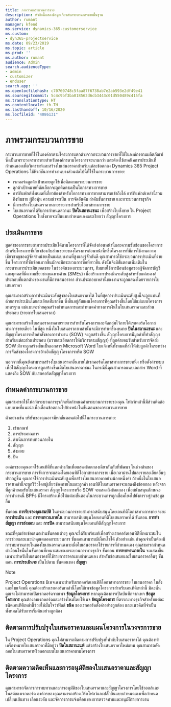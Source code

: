 ```yaml
---
title: ภาพรวมกระบวนการขาย
description: หัวข้อนี้แสดงข้อมูลเกี่ยวกับกระบวนการขายพื้นฐาน
author: rumant
manager: kfend
ms.service: dynamics-365-customerservice
ms.custom:
- dyn365-projectservice
ms.date: 09/23/2019
ms.topic: article
ms.prod: ''
ms.author: rumant
audience: Admin
search.audienceType:
- admin
- customizer
- enduser
search.app: ''
ms.openlocfilehash: c70760748c5faa87f6738ab7e2ab593e2df49e41
ms.sourcegitcommit: 5c4c9bf3ba018562d6cb3443c01d550489c415fa
ms.translationtype: HT
ms.contentlocale: th-TH
ms.lasthandoff: 10/16/2020
ms.locfileid: "4086131"
---
```

# <a name="sales-processes-overview"></a>ภาพรวมกระบวนการขาย

กระบวนการขายที่ใช้ในองค์กรตามโครงการแตกต่างจากกระบวนการขายที่ใช้ในองค์กรตามผลิตภัณฑ์ ซึ่งเป็นเพราะวงจรการขายสำหรับองค์กรตามโครงการจะนานกว่า และต้องใช้เทคนิคการประเมินที่กำหนดเองเพื่อวิเคราะห์และสร้างใบเสนอราคาสำหรับแต่ละข้อตกลง Dynamics 365 Project Operations ใช้ฟังก์ชันการทำงานบางส่วนต่อไปนี้ที่ใช้ในกระบวนการขาย:

- เรกคอร์ดลูกค้าเป้าหมายถูกใช้เพื่อติดตามกระบวนการขาย
- ลูกค้าเป้าหมายที่คัดเลือกจะถูกติดตามเป็นโอกาสทางการขาย
- อาร์ทิแฟกต์ทั้งหมดที่เกี่ยวข้องสำหรับโอกาสทางการขายสามารถเข้าถึงได้ อาร์ทิแฟกต์เหล่านี้รวมถึงทีมขาย ผู้ถือหุ้น ความน่าจะเป็น การจัดอันดับ ลำดับขั้นการขาย และกระบวนการธุรกิจ
- มีการสร้างใบเสนอราคาหลายรายการสำหรับโอกาสทางการขาย
- ใบเสนอราคาได้รับการกำหนดสถานะ **ปิดในสถานะชนะ** เพื่อสร้างใบสั่งขาย ใน Project Operations ใบสั่งขายจะเป็นแบบกำหนดเองและเรียกว่า สัญญาโครงการ

## <a name="estimate-a-sale"></a>ประเมินการขาย
มูลค่าของการขายสามารถประเมินได้ตามโครงการที่ได้จัดส่งก่อนหน้านี้และความซับซ้อนของโครงการ สำหรับโครงการที่เกี่ยวข้องกับส่วนขยายของโครงการก่อนหน้านี้หรือโครงการที่มีการใช้งานความเชี่ยวชาญของผู้จัดจำหน่ายเป็นแม่แบบงานที่สูงและรู้จักกันดี คุณสามารถใช้กระบวนการประเมินที่ง่ายขึ้น โครงการที่ซับซ้อนมากขึ้นมักจะมีกระบวนการซื้อที่ยาวขึ้น ดังนั้นจึงมีขั้นตอนเพิ่มเติมในกระบวนการประเมินยอดขาย ในช่วงต้นของกระบวนการ, ทีมขายใช้การป้อนข้อมูลของผู้จัดการบัญชีและบุคคลที่มีความเชี่ยวชาญเฉพาะด้าน (SMEs) เพื่อสร้างการประเมินระดับสูงสำหรับแต่ละองค์ประกอบที่แตกต่างของงานที่มีการเสนอราคา ส่วนประกอบเหล่านี้ของงานจะถูกแสดงโดยรายการใบเสนอราคา 

คุณสามารถสร้างการประเมินระดับสูงของใบเสนอราคาได้ ในที่สุดการประเมินระดับสูงนี้จะถูกแทนที่ด้วยการประเมินโดยละเอียดที่มากขึ้น ซึ่งขึ้นอยู่กับแผนโครงการที่คุณสร้างขึ้นโดยใช้แม่แบบโครงการมาตรฐาน แม่แบบจะช่วยคุณสร้างกำหนดการและกำหนดค่าทางการเงินในใบเสนอราคาและส่วนประกอบ (รายการใบเสนอราคา) 

คุณสามารถสร้างใบเสนอราคาหลายรายการสำหรับโครงการและจัดกลุ่มไว้ภายใต้เรกคอร์ดโอกาสทางการขายเดียว ในที่สุด หนึ่งในใบเสนอราคาเหล่านั้นจะมีการทำเครื่องหมาย **ปิดในสถานะชนะ** และสัญญาโครงการหรือคำสั่งของการทำงาน (SOW) จะถูกสร้างขึ้น สัญญาโครงการมีมูลค่าที่ทำสัญญาสำหรับแต่ละส่วนประกอบ (บรายละเอียดการให้บริการตามสัญญา) ที่ลูกค้ายอมรับสำหรับการจัดส่ง SOW มักจะถูกสร้างขึ้นเป็นเอกสาร Microsoft Word ใบแจ้งหนี้ทั้งหมดที่ส่งให้กับลูกค้าในระหว่างการจัดส่งของโครงการอ้างอิงสัญญาโครงการหรือ SOW

นอกจากนี้คุณยังสามารถสร้างใบเสนอราคาอื่นภายใต้เรกคอร์ดโอกาสทางการขายหนึ่ง หรือตั้งค่าระบบเพื่อให้สัญญาโครงการถูกสร้างขึ้นเมื่อใบเสนอราคาชนะ ในกรณีนี้คุณสามารถแนบเอกสาร Word ที่แสดงถึง SOW กับเรกคอร์ดสัญญาโครงการ

## <a name="configure-the-sales-process"></a>กำหนดค่ากระบวนการขาย
คุณสามารถใช้โฟลว์กระบวนการธุรกิจเพื่อกำหนดค่ากระบวนการขายของคุณ โฟลว์เหล่านี้มีส่วนติดต่อแบบภาพที่แนะนำเพื่อเลื่อนข้อตกลงไปข้างหน้าในขั้นตอนของกระบวนการขาย

ตัวอย่างเช่น บริษัทของคุณอาจมีหกขั้นตอนต่อไปนี้ในกระบวนการขาย:

1. เข้าเกณฑ์
2. การประมาณการ
3. ดำเนินการทบทวนภายใน
4. สัญญา
5. ส่งมอบ
6. ปิด
 
องค์กรของคุณอาจใช้เอนทิตีที่แตกต่างกันเพื่อแสดงข้อตกลงเดียวกันกับที่พัฒนา ในช่วงต้นของกระบวนการขาย การจัดการจะแสดงโดยเอนทิตีโอกาสทางการขาย เมื่อเวลาผ่านไปและรายละเอียดอื่นๆ ปรากฏขึ้น คุณอาจใช้การประเมินระดับสูงเพื่อสร้างใบเสนอราคาอย่างน้อยหนึ่งคำ ถ้าหนึ่งในใบเสนอราคาเหล่านี้จะถูกรีวิวโดยผู้เกี่ยวข้องภายในและลูกค้า เอนทิตีใบเสนอราคาจะแสดงถึงข้อตกลง หลังจากที่ลูกค้ายอมรับใบเสนอราคา สัญญาโครงการหรือ SOW จะแสดงถึงข้อตกลง เพื่อสนับสนุนลักษณะการทำงานนี้ BPFs มีโครงสร้างเพื่อให้แต่ละขั้นตอนในกระบวนการถูกเชื่อมโยงไปยังตารางฐานข้อมูลอื่น

ขั้นตอน **การรับรองคุณสมบัติ** ในกระบวนการขายสามารถสนับสนุนโดยเอนทิตีโอกาสทางการขาย ระยะ **การประเมิน** และ **การทบทวนภายใน** สามารถสนับสนุนโดยเอนทิตีใบเสนอราคาได้ ขันตอน **การทำสัญญา** **การส่งมอบ** และ **การปิด** สามารถสนับสนุนโดยเอนทิตีสัญญาโครงการ

ขณะที่คุณย้ายข้อเสนอผ่านขั้นตอนต่างๆ คุณจะได้รับพร้อมท์เพื่อสร้างเรกคอร์ดเอนทิตีที่เหมาะสมในการช่วยและแนะนำคุณตลอดกระบวนการ ขั้นตอนสามารถมีเงื่อนไขได้ ตัวอย่างเช่น ถ้าคุณจำเป็นต้องมีการทบทวนภายในของใบเสนอราคาเฉพาะเมื่อใบเสนอราคาใช้รายการที่กำหนดเอง คุณสามารถกำหนดค่าเงื่อนไขนั้นในขั้นตอนที่เหมาะสมของกระบวนการทางธุรกิจ ขั้นตอน **การทบทานภายใน** จะแสดงขึ้นเฉพาะสำหรับใบเสนอราคาที่ใช้รายการราคาแบบกำหนดเอง สำหรับข้อเสนอและใบเสนอราคาอื่นๆ ขั้นตอน **การประเมินจะ** เป็นไปตาม ขั้นตอนของ **สัญญา**

> [!NOTE]
> Project Operations มีเพจเฉพาะสำหรับเรกคอร์ดเอนทิตีโอกาสทางการขาย ใบเสนอราคา ใบสั่ง และใบแจ้งหนี้ คุณต้องสร้างเรกคอร์ดเหล่านี้โดยใช้เพจข้อมูลโครงการสำหรับเอนทิตีเหล่านี้ มิฉะนั้นคุณจะไม่สามารถเปิดเรกคอร์ดจากเพจ **ข้อมูลโครงการ** หากคุณต้องการเปิดบันทึกจากเพจ **ข้อมูลโครงการ** คุณต้องลบเรกคอร์ดและสร้างใหม่โดยใช้เพจ **ข้อมูลโครงการ** ที่ตรรกะทางธุรกิจสำหรับแต่ละชนิดเอนทิตีเหล่านี้ช่วยให้มั่นใจว่าฟิลด์ **ชนิด** ของเรกคอร์ดตั้งค่าอย่างถูกต้อง และแนวคิดที่จำเป็นทั้งหมดได้รับการเริ่มต้นอย่างถูกต้อง


## <a name="track-revisions-to-quotes-and-project-plans-in-the-sales-cycle"></a>ติดตามการปรับปรุงใบเสนอราคาและแผนโครงการในวงจรการขาย
ใน Project Operations คุณไม่สามารถติดตามการปรับปรุงที่ทำกับใบเสนอราคาได้ คุณต้องทำเครื่องหมายใบเสนอราคาที่มีอยู่ว่า **ปิดในสถานะแพ้** แล้วสร้างใบเสนอราคาใหม่แทน คุณสามารถคัดลอกใบเสนอราคาหรือลอกแบบใบเสนอราคาตามโครงการ

## <a name="track-comments-and-approvals-of-quotes-and-project-contracts"></a>ติดตามความคิดเห็นและการอนุมัติของใบเสนอราคาและสัญญาโครงการ
คุณสามารถจัดการการทบทวนและการอนุมัติของใบเสนอราคาและสัญญาโครงการโดยใช้วอลล์และโพสต์ของเรกคอร์ด องค์กรของคุณสามารถสร้างเวิร์กโฟลว์และปลั๊กอินแบบกำหนดเองเพื่อกำหนด เปลี่ยนเส้นทาง เลื่อนระดับ และจัดการการแจ้งเตือนของการตรวจทานและอนุมัติรายการงาน
